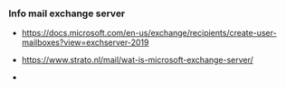 ### Info mail exchange server

- <https://docs.microsoft.com/en-us/exchange/recipients/create-user-mailboxes?view=exchserver-2019>

- <https://www.strato.nl/mail/wat-is-microsoft-exchange-server/>
- 